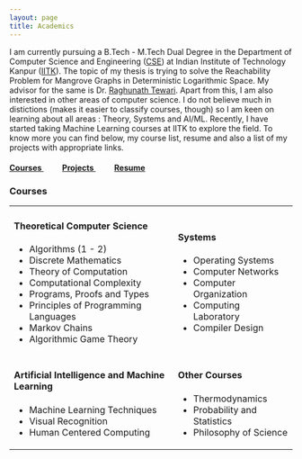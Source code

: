 ```yaml
---
layout: page
title: Academics
---
```

<link rel="stylesheet" href="/font-awesome-4.7.0/css/font-awesome.min.css">
<link rel="stylesheet" href="/acads.css">

I am currently pursuing a B.Tech - M.Tech Dual Degree in the Department of Computer Science and Engineering ([CSE](cse.iitk.ac.in)) at Indian Institute of Technology Kanpur ([IITK](iitk.ac.in)). The topic of my thesis is trying to solve the Reachability Problem for Mangrove Graphs in Deterministic Logarithmic Space. My advisor for the same is Dr. [Raghunath Tewari](cse.iitk.ac.in/users/rtewari). Apart from this, I am also interested in other areas of computer science. I do not believe much in distictions (makes it easier to classify courses, though) so I am keen on learning about all areas : Theory, Systems and AI/ML. Recently, I have started taking Machine Learning courses at IITK to explore the field. To know more you can find below, my course list, resume and also a list of my projects with appropriate links.

<h4> <a class="toplink" href="#Courses"> Courses </a> &nbsp &nbsp &nbsp &nbsp &nbsp  <a class="toplink" href="#Projects"> Projects </a> &nbsp &nbsp &nbsp &nbsp &nbsp  <a href="/resume.pdf" target="\_blank"> Resume </a> </h4>

<div id="Courses"> <h3> Courses </h3> </div>
<table>

  <tbody>
    <tr>
      <td>
      <h4>Theoretical Computer Science</h4>
          <ul>
          <li> Algorithms (1 - 2)</li>
          <li> Discrete Mathematics</li>
          <li> Theory of Computation</li>
          <li> Computational Complexity</li>
          <li> Programs, Proofs and Types</li>
          <li> Principles of Programming Languages</li>
          <li> Markov Chains</li>
          <li> Algorithmic Game Theory</li>
          </ul>
      </td>
      <td>
      <h4>Systems</h4>
          <ul>
          <li> Operating Systems</li>
          <li> Computer Networks</li>
          <li> Computer Organization</li>
          <li> Computing Laboratory</li>
          <li> Compiler Design</li>
          </ul>
        </td>
    </tr>
    <tr>
      <td>
      <h4>Artificial Intelligence and Machine Learning</h4>
          <ul>
          <li> Machine Learning Techniques</li>
          <li> Visual Recognition</li>
          <li> Human Centered Computing</li>
          </ul>
      </td>
      <td>
      <h4>Other Courses</h4>
          <ul>
          <li> Thermodynamics</li>
          <li> Probability and Statistics</li>
          <li> Philosophy of Science</li>
          </ul>
      </td>
    </tr>
  </tbody>
</table>
<!--
- **Theoretical Computer Science**
    * Algorithms (1 - 2)
    * Discrete Mathematics
    * Theory of Computation
    * Computational Complexity
    * Programs, Proofs and Types
    * Principles of Programming Languages
    * Markov Chains
    * Algorithmic Game Theory

- **Artificial Intelligence and Machine Learning**
    * Machine Learning Techniques
    * Visual Recognition
    * Human Centered Computing

- **Systems**
    * Operating Systems
    * Computer Networks
    * Computer Organization
    * Computing Laboratory
    * Compiler Design

- **Other Courses**
    * Thermodynamics
    * Probability and Statistics
    * Philosophy of Science
 -->
<br />

<div id="Projects"> <h3> Projects </h3> </div>

* Programming Language for bots (Jan 14 - Apr 14) <span>
<a class="projlink" href="https://github.com/divush/ACA-Project" target="\_blank"> <i class="fa fa-github" aria-hidden="true"> </i> </a> </span> <br />
<i>Association for Computing Activities, IITK</i>

* NachOS Operating System (July 15 - Dec 15) <span>
<a class="projlink" href="https://github.com/divush/OS-Assignments" target="\_blank"> <i class="fa fa-github" aria-hidden="true"> </i> </a> </span> <br />
<i>Operating Systems Course Project</i>

* Partitioning into Expanders (July 15 - Dec 15) <span>
<a class="projlink" href="/cs395a/report.pdf" target="\_blank"> <i class="fa fa-file-pdf-o" aria-hidden="true"> </i> </a> </span> <br />
<i>Under Graduate Project 1</i>

* C# to x86 compiler in Python (Jan 16 - Apr 16) <span>
<a class="projlink" href="https://github.com/divush/csharp-compiler" target="\_blank"> <i class="fa fa-github" aria-hidden="true"> </i> </a> </span> <br />
<i> Compiler Design Course Project </i>

* Real Time Object Detection (Feb 16 - Apr 16) <span>
<a class="projlink" href="https://github.com/divush/MLT-Project" target="\_blank"> <i class="fa fa-github" aria-hidden="true"> </i> </a> </span> <br />
<i> Machine Learning Course Project </i>

* Groupoid Interpretation of Type Theory (July 16 - Nov 16) <span>
<a class="projlink" href="/cs498a/report.pdf" target="\_blank"> <i class="fa fa-file-pdf-o" aria-hidden="true"> </i></a> </span> <br />
<i> Under Graduate Project 2</i>

* Computer Networks Projects (July 16 - Nov 16) <span>
<a class="projlink" href="https://bitbucket.org/divyanshu_shende/cs425-projects" target="\_blank"> <i class="fa fa-bitbucket" aria-hidden="true"></i> </a> </span> <br />
<i> Computer Networks Course Mini-Projects </i>

* Depth Recognition using Deep Network (Mar 17 - Apr 17) <span>
<a class="projlink" href="https://github.com/divush/Visual-Recognition-Project" target="\_blank"> <i class="fa fa-github" aria-hidden="true"> </i> </a> </span> <br />
<i> Visual Recognition Course Project </i>

* Human Centered Computing (Jan 17 - Apr 17) <span>
<a class="projlink" href="https://bitbucket.org/divyanshu_shende/human-centered-computing" target="\_blank"> <i class="fa fa-bitbucket" aria-hidden="true"></i> </a> </span> <br />
<i> Machine Learning Course Project </i>
